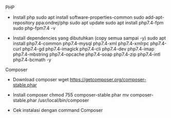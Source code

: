PHP
- Install php
sudo apt install software-properties-common
sudo add-apt-repository ppa:ondrej/php
sudo apt update
sudo apt install php7.4-fpm
sudo php-fpm7.4 -v

- Install dependencies yang dibutuhkan (copy semua sampai -y)
sudo apt install php7.4-common php7.4-mysql php7.4-xml php7.4-xmlrpc php7.4-curl php7.4-gd php7.4-imagick php7.4-cli php7.4-dev php7.4-imap php7.4-mbstring php7.4-opcache php7.4-soap php7.4-zip php7.4-intl php7.4-bcmath -y

Composer
- Download composer
wget https://getcomposer.org/composer-stable.phar

- Install composer
chmod 755 composer-stable.phar
mv composer-stable.phar /usr/local/bin/composer

- Cek instalasi dengan command
Composer
